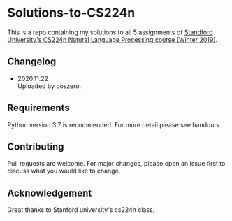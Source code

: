 # Solutions-to-CS224n
This is a repo containing my solutions to all 5 assignments of [Standford University's CS224n Natural Language Processing course (Winter 2019)](https://web.stanford.edu/class/archive/cs/cs224n/cs224n.1194/).

## Changelog
- 2020.11.22  
Uploaded by coszero.

## Requirements
Python version 3.7 is recommended. For more detail please see handouts.

## Contributing
Pull requests are welcome. For major changes, please open an issue first to discuss what you would like to change.

## Acknowledgement
Great thanks to Stanford university's cs224n class.

